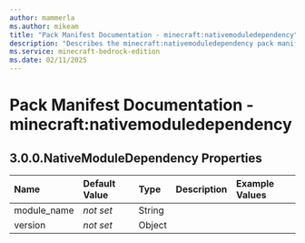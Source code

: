 ```yaml
---
author: mammerla
ms.author: mikeam
title: "Pack Manifest Documentation - minecraft:nativemoduledependency"
description: "Describes the minecraft:nativemoduledependency pack manifest"
ms.service: minecraft-bedrock-edition
ms.date: 02/11/2025 
---
```


# Pack Manifest Documentation - minecraft:nativemoduledependency


## 3.0.0.NativeModuleDependency Properties

|Name       |Default Value |Type |Description |Example Values |
|:----------|:-------------|:----|:-----------|:------------- |
| module_name | *not set* | String |  |  | 
| version | *not set* | Object |  |  | 
